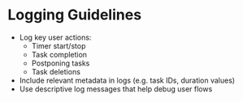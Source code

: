 # Logging Guidelines

- Log key user actions:
  - Timer start/stop
  - Task completion
  - Postponing tasks
  - Task deletions
- Include relevant metadata in logs (e.g. task IDs, duration values)
- Use descriptive log messages that help debug user flows